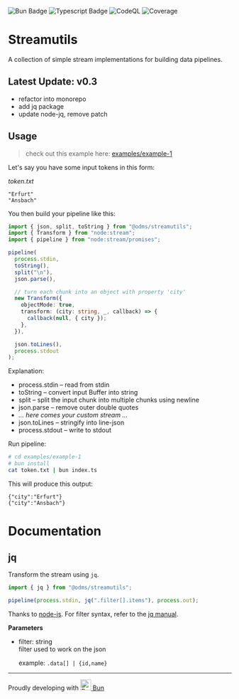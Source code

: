 ![Bun Badge](https://img.shields.io/badge/dynamic/json?url=https%3A%2F%2Fraw.githubusercontent.com%2Fopen-dms%2Fodms-streamutils%2Fmain%2Fpackage.json&query=%24.engines.bun&logo=bun&logoColor=%23f9f1e1&label=Bun&color=%23f9f1e1)
![Typescript Badge](https://img.shields.io/badge/dynamic/json?url=https%3A%2F%2Fraw.githubusercontent.com%2Fopen-dms%2Fodms-streamutils%2Fmain%2Fpackage.json&query=%24.devDependencies.typescript&label=Typescript)
![CodeQL](https://github.com/open-dms/odms-streamutils/actions/workflows/github-code-scanning/codeql/badge.svg?branch=main)
![Coverage](https://open-dms.github.io/odms-streamutils/coverage.svg)

# Streamutils

A collection of simple stream implementations for building data pipelines.

## Latest Update: v0.3

- refactor into monorepo
- add jq package
- update node-jq, remove patch

## Usage

> check out this example here: [examples/example-1](./examples/example-1)

Let's say you have some input tokens in this form:

_token.txt_

```plain
"Erfurt"
"Ansbach"
```

You then build your pipeline like this:

```typescript
import { json, split, toString } from "@odms/streamutils";
import { Transform } from "node:stream";
import { pipeline } from "node:stream/promises";

pipeline(
  process.stdin,
  toString(),
  split("\n"),
  json.parse(),

  // turn each chunk into an object with property 'city'
  new Transform({
    objectMode: true,
    transform: (city: string, _, callback) => {
      callback(null, { city });
    },
  }),

  json.toLines(),
  process.stdout
);
```

Explanation:

- process.stdin &ndash; read from stdin
- toString &ndash; convert input Buffer into string
- split &ndash; split the input chunk into multiple chunks using newline
- json.parse &ndash; remove outer double quotes
- _... here comes your custom stream ..._
- json.toLines &ndash; stringify into line-json
- process.stdout &ndash; write to stdout

Run pipeline:

```bash
# cd examples/example-1
# bun install
cat token.txt | bun index.ts
```

This will produce this output:

```plain
{"city":"Erfurt"}
{"city":"Ansbach"}
```

# Documentation

## jq

Transform the stream using `jq`.

```ts
import { jq } from "@odms/streamutils";

pipeline(process.stdin, jq(".filter[].items"), process.out);
```

Thanks to [node-js](https://www.npmjs.com/package/node-jq). For filter syntax, refer to the [jq manual](https://jqlang.github.io/jq/).

**Parameters**

- filter: string  
  filter used to work on the json

  example: `.data[] | {id,name}`

---

Proudly developing with <a href="https://bun.sh/"><img alt="Bun typescript runtime" src="https://bun.sh/logo-square.png" height="24px" /> Bun</a>
